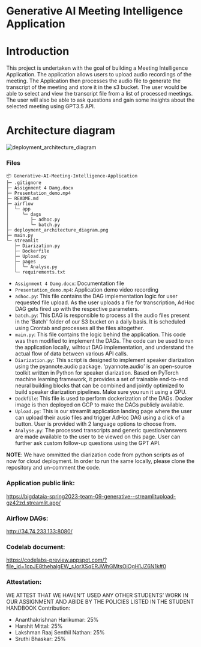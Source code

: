 # Generative AI Meeting Intelligence Application

# Introduction
This project is undertaken with the goal of building a Meeting Intelligence Application. The application allows users to upload audio recordings of the meeting. The Application then processes the audio file to generate the transcript of the meeting and store it in the s3 bucket. The user would be able to select and view the transcript file from a list of processed meetings. The user will also be able to ask questions and gain some insights about the selected meeting using GPT3.5 API.

# Architecture diagram
![deployment_architecture_diagram](https://user-images.githubusercontent.com/108916132/229265412-89f71db6-cfd3-4041-87f7-7e44f6504724.png)

### Files
```
📦 Generative-AI-Meeting-Intelligence-Application
├─ .gitignore
├─ Assignment 4 Damg.docx
├─ Presentation_demo.mp4
├─ README.md
├─ airflow
│  └─ app
│     └─ dags
│        ├─ adhoc.py
│        └─ batch.py
├─ deployment_architecture_diagram.png
├─ main.py
└─ streamlit
   ├─ Diarization.py
   ├─ Dockerfile
   ├─ Upload.py
   ├─ pages
   │  └─ Analyse.py
   └─ requirements.txt
```

* <code>Assignment 4 Damg.docx</code>: Documentation file
* <code>Presentation_demo.mp4</code>: Application demo video recording
* <code>adhoc.py</code>: This file contains the DAG implementation logic for user requested file upload. As the user uploads a file for transcription, AdHoc DAG gets fired up with the respective parameters.
* <code>batch.py</code>: This DAG is responsible to process all the audio files present in the 'Batch' folder of our S3 bucket on a daily basis. It is scheduled using Crontab and processes all the files altogether.
* <code>main.py</code>: This file contains the logic behind the application. This code was then modified to implement the DAGs. The code can be used to run the application locally, wihtout DAG implementation, and understand the actual flow of data between various API calls.
* <code>Diarization.py</code>: This script is designed to implement speaker diarization using the pyannote.audio package. 'pyannote.audio' is an open-source toolkit written in Python for speaker diarization. Based on PyTorch machine learning framework, it provides a set of trainable end-to-end neural building blocks that can be combined and jointly optimized to build speaker diarization pipelines. Make sure you run it using a GPU.
* <code>Dockfile</code>: This file is used to perform dockerization of the DAGs. Docker image is then deployed on GCP to make the DAGs publicly available.
* <code>Upload.py</code>: This is our streamlit application landing page where the user can upload their ausio files and trigger AdHoc DAG using a click of a button. User is provided with 2 language options to choose from.
* <code>Analyse.py</code>: The processed transcripts and generic question/answers are made available to the user to be viewed on this page. User can further ask custom follow-up questions using the GPT API.

**NOTE**: We have ommitted the diarization code from python scripts as of now for cloud deployment. In order to run the same locally, please clone the repository and un-comment the code.

### Application public link:
https://bigdataia-spring2023-team-09-generative--streamlitupload-gz42zd.streamlit.app/

### Airflow DAGs:
http://34.74.233.133:8080/

### Codelab document:
https://codelabs-preview.appspot.com/?file_id=1cpJE8thehalgEW_rJorXSqERJWhGMtsOiOgH1JZ6N1k#0

### Attestation:
WE ATTEST THAT WE HAVEN’T USED ANY OTHER STUDENTS’ WORK IN OUR ASSIGNMENT AND ABIDE BY THE POLICIES LISTED IN THE STUDENT HANDBOOK
Contribution:
* Ananthakrishnan Harikumar: 25%
* Harshit Mittal: 25%
* Lakshman Raaj Senthil Nathan: 25%
* Sruthi Bhaskar: 25%
